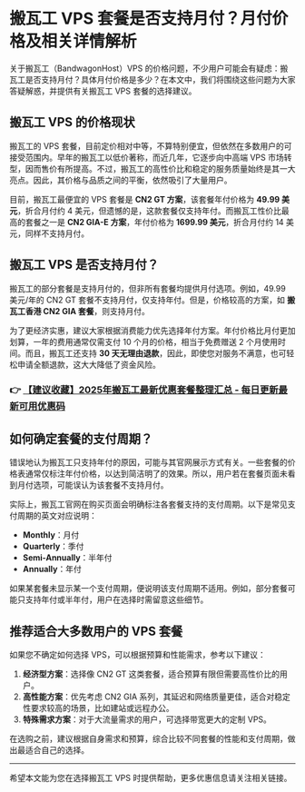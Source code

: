 # 搬瓦工 VPS 套餐是否支持月付？月付价格及相关详情解析

关于搬瓦工（BandwagonHost）VPS 的价格问题，不少用户可能会有疑虑：搬瓦工是否支持月付？具体月付价格是多少？在本文中，我们将围绕这些问题为大家答疑解惑，并提供有关搬瓦工 VPS 套餐的选择建议。

## 搬瓦工 VPS 的价格现状

搬瓦工的 VPS 套餐，目前定价相对中等，不算特别便宜，但依然在多数用户的可接受范围内。早年的搬瓦工以低价著称，而近几年，它逐步向中高端 VPS 市场转型，因而售价有所提高。不过，搬瓦工的高性价比和稳定的服务质量始终是其一大亮点。因此，其价格与品质之间的平衡，依然吸引了大量用户。

目前，搬瓦工最便宜的 VPS 套餐是 **CN2 GT 方案**，该套餐年付价格为 **49.99 美元**，折合月付约 4 美元，但遗憾的是，这款套餐仅支持年付。而搬瓦工性价比最高的套餐之一是 **CN2 GIA-E 方案**，年付价格为 **1699.99 美元**，折合月付约 14 美元，同样不支持月付。

## 搬瓦工 VPS 是否支持月付？

搬瓦工的部分套餐是支持月付的，但非所有套餐均提供月付选项。例如，49.99 美元/年的 CN2 GT 套餐不支持月付，仅支持年付。但是，价格较高的方案，如 **搬瓦工香港 CN2 GIA 套餐**，则支持月付。

为了更经济实惠，建议大家根据消费能力优先选择年付方案。年付价格比月付更加划算，一年的费用通常仅需支付 10 个月的价格，相当于免费赠送 2 个月使用时间。而且，搬瓦工还支持 **30 天无理由退款**，因此，即使您对服务不满意，也可轻松申请全额退款，这大大降低了资金风险。

### 👉 [【建议收藏】2025年搬瓦工最新优惠套餐整理汇总 - 每日更新最新可用优惠码](https://bit.ly/banwagon)

## 如何确定套餐的支付周期？

错误地认为搬瓦工只支持年付的原因，可能与其官网展示方式有关。一些套餐的价格表通常仅标注年付价格，以达到简洁明了的效果。所以，用户若在套餐页面未看到月付选项，可能误认为该套餐不支持月付。

实际上，搬瓦工官网在购买页面会明确标注各套餐支持的支付周期。以下是常见支付周期的英文对应说明：

- **Monthly**：月付  
- **Quarterly**：季付  
- **Semi-Annually**：半年付  
- **Annually**：年付  

如果某套餐未显示某一个支付周期，便说明该支付周期不适用。例如，部分套餐可能只支持年付或半年付，用户在选择时需留意这些细节。

## 推荐适合大多数用户的 VPS 套餐

如果您不确定如何选择 VPS，可以根据预算和性能需求，参考以下建议：

1. **经济型方案**：选择像 CN2 GT 这类套餐，适合预算有限但需要高性价比的用户。
2. **高性能方案**：优先考虑 CN2 GIA 系列，其延迟和网络质量更佳，适合对稳定性要求较高的场景，比如建站或远程办公。
3. **特殊需求方案**：对于大流量需求的用户，可选择带宽更大的定制 VPS。

在选购之前，建议根据自身需求和预算，综合比较不同套餐的性能和支付周期，做出最适合自己的选择。

---

希望本文能为您在选择搬瓦工 VPS 时提供帮助，更多优惠信息请关注相关链接。